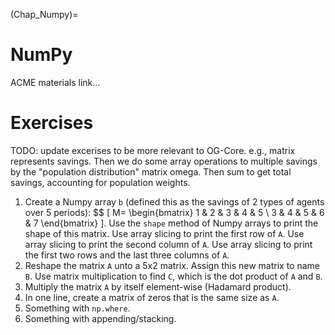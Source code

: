 (Chap_Numpy)=


# NumPy

ACME materials link...


# Exercises

TODO: update excerises to be more relevant to OG-Core. e.g., matrix represents savings.  Then we do some array operations to multiple savings by the "population distribution" matrix omega.  Then sum to get total savings, accounting for population weights.

1. Create a Numpy array `b` (defined this as the savings of 2 types of agents over 5 periods):
   $$ \[
M=
  \begin{bmatrix}
    1 & 2 & 3 & 4 & 5 \\
    3 & 4 & 5 & 6 & 7
  \end{bmatrix}
\].  Use the `shape` method of Numpy arrays to print the shape of this matrix.  Use array slicing to print the first row of `A`.  Use array slicing to print the second column of `A`.  Use array slicing to print the first two rows and the last three columns of `A`.
2. Reshape the matrix `A` unto a 5x2 matrix.  Assign this new matrix to name `B`.  Use matrix multiplication to find `C`, which is the dot product of `A` and `B`.
3. Multiply the matrix `A` by itself element-wise (Hadamard product).
4. In one line, create a matrix of zeros that is the same size as `A`.
5. Something with `np.where`.
6. Something with appending/stacking.